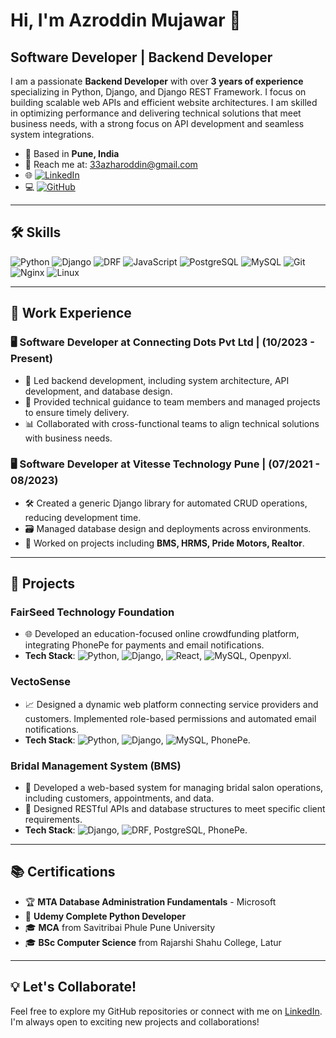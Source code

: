 # Hi, I'm Azroddin Mujawar 👋
## Software Developer | Backend Developer

I am a passionate **Backend Developer** with over **3 years of experience** specializing in Python, Django, and Django REST Framework. I focus on building scalable web APIs and efficient website architectures. I am skilled in optimizing performance and delivering technical solutions that meet business needs, with a strong focus on API development and seamless system integrations.

- 📍 Based in **Pune, India**
- 📧 Reach me at: [33azharoddin@gmail.com](mailto:33azharoddin@gmail.com)
- 🌐 [![LinkedIn](https://img.shields.io/badge/LinkedIn-Azroddin-blue?style=flat&logo=linkedin)](https://www.linkedin.com/in/azroddin-mujawar-994a5b168)
- 💻 [![GitHub](https://img.shields.io/badge/GitHub-azroddin123-black?style=flat&logo=github)](https://github.com/azroddin123)

---

## 🛠️ Skills
![Python](https://img.shields.io/badge/Python-3776AB?style=flat&logo=python&logoColor=white)
![Django](https://img.shields.io/badge/Django-092E20?style=flat&logo=django&logoColor=white)
![DRF](https://img.shields.io/badge/Django%20REST-ff1709?style=flat&logo=django&logoColor=white)
![JavaScript](https://img.shields.io/badge/JavaScript-F7DF1E?style=flat&logo=javascript&logoColor=black)
![PostgreSQL](https://img.shields.io/badge/PostgreSQL-316192?style=flat&logo=postgresql&logoColor=white)
![MySQL](https://img.shields.io/badge/MySQL-4479A1?style=flat&logo=mysql&logoColor=white)
![Git](https://img.shields.io/badge/Git-F05032?style=flat&logo=git&logoColor=white)
![Nginx](https://img.shields.io/badge/Nginx-269539?style=flat&logo=nginx&logoColor=white)
![Linux](https://img.shields.io/badge/Linux-FCC624?style=flat&logo=linux&logoColor=black)

---

## 🏢 Work Experience

### 🖥️ Software Developer at Connecting Dots Pvt Ltd | (10/2023 - Present)
- 🔧 Led backend development, including system architecture, API development, and database design.
- 👥 Provided technical guidance to team members and managed projects to ensure timely delivery.
- 📊 Collaborated with cross-functional teams to align technical solutions with business needs.

### 🖥️ Software Developer at Vitesse Technology Pune | (07/2021 - 08/2023)
- 🛠️ Created a generic Django library for automated CRUD operations, reducing development time.
- 🗃️ Managed database design and deployments across environments.
- 💼 Worked on projects including **BMS, HRMS, Pride Motors, Realtor**.

---

## 🚀 Projects

### **FairSeed Technology Foundation**
- 🌐 Developed an education-focused online crowdfunding platform, integrating PhonePe for payments and email notifications.
- **Tech Stack**: ![Python](https://img.shields.io/badge/Python-3776AB?style=flat&logo=python&logoColor=white), ![Django](https://img.shields.io/badge/Django-092E20?style=flat&logo=django&logoColor=white), ![React](https://img.shields.io/badge/React-61DAFB?style=flat&logo=react&logoColor=black), ![MySQL](https://img.shields.io/badge/MySQL-4479A1?style=flat&logo=mysql&logoColor=white), Openpyxl.

### **VectoSense**
- 📈 Designed a dynamic web platform connecting service providers and customers. Implemented role-based permissions and automated email notifications.
- **Tech Stack**: ![Python](https://img.shields.io/badge/Python-3776AB?style=flat&logo=python&logoColor=white), ![Django](https://img.shields.io/badge/Django-092E20?style=flat&logo=django&logoColor=white), ![MySQL](https://img.shields.io/badge/MySQL-4479A1?style=flat&logo=mysql&logoColor=white), PhonePe.

### **Bridal Management System (BMS)**
- 👰 Developed a web-based system for managing bridal salon operations, including customers, appointments, and data.
- 🔌 Designed RESTful APIs and database structures to meet specific client requirements.
- **Tech Stack**: ![Django](https://img.shields.io/badge/Django-092E20?style=flat&logo=django&logoColor=white), ![DRF](https://img.shields.io/badge/Django%20REST-ff1709?style=flat&logo=django&logoColor=white), PostgreSQL, PhonePe.

---

## 📚 Certifications
- 🏆 **MTA Database Administration Fundamentals** - Microsoft
- 📜 **Udemy Complete Python Developer**
- 🎓 **MCA** from Savitribai Phule Pune University
- 🎓 **BSc Computer Science** from Rajarshi Shahu College, Latur

---

## 💡 Let's Collaborate!
Feel free to explore my GitHub repositories or connect with me on [LinkedIn](https://www.linkedin.com/in/azroddin-mujawar-994a5b168). I'm always open to exciting new projects and collaborations!
